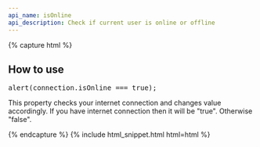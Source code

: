 ```yaml
---
api_name: isOnline
api_description: Check if current user is online or offline
---
```


{% capture html %}

<section>
    <h2>How to use</h2>
<pre>
alert(connection.isOnline === true);
</pre>
    <p>This property checks your internet connection and changes value accordingly. If you have internet connection then it will be "true". Otherwise "false".</p>
</section>

{% endcapture %}
{% include html_snippet.html html=html %}
